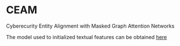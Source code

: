 # CEAM
Cyberecurity Entity Alignment with Masked Graph Attention Networks

The model used to initialized textual features can be obtained [here]()
